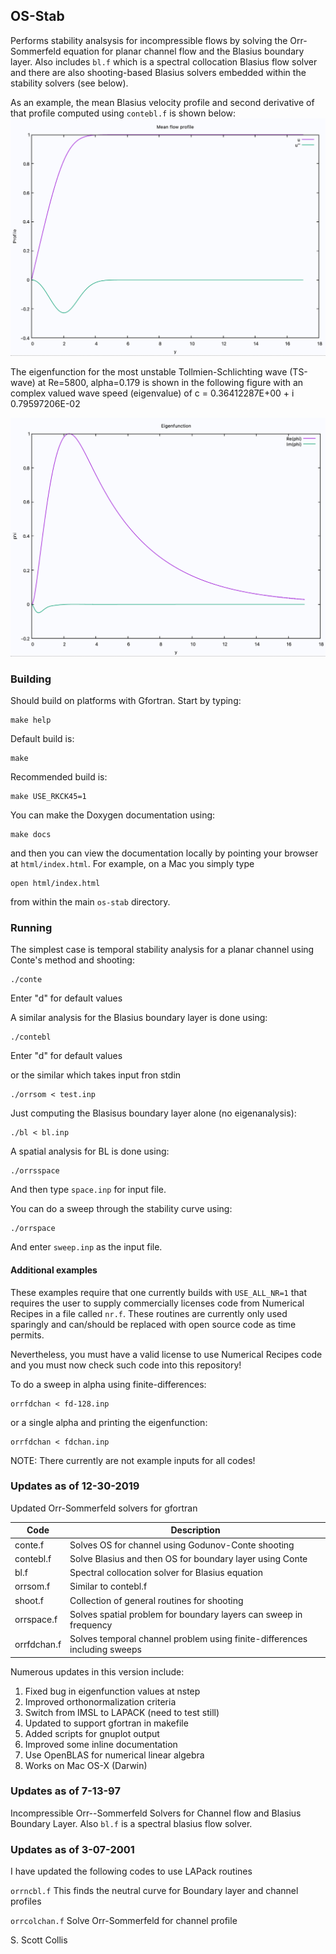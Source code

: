 ## OS-Stab

Performs stability analsysis for incompressible flows by solving the Orr-Sommerfeld equation 
for planar channel flow and the Blasius boundary layer.  Also includes `bl.f` which is a 
spectral collocation Blasius flow solver and there are also shooting-based Blasius solvers
embedded within the stability solvers (see below).

As an example, the mean Blasius velocity profile and second derivative of that profile computed
using `contebl.f` is shown below:
![Mean Profile](https://github.com/sscollis/os-stab/blob/master/images/mean.png)

The eigenfunction for the most unstable Tollmien-Schlichting wave (TS-wave) at Re=5800, alpha=0.179 is
shown in the following figure with an complex valued wave speed (eigenvalue) of c = 0.36412287E+00 + i 0.79597206E-02

![Eigenfunction](https://github.com/sscollis/os-stab/blob/master/images/phi.png)

### Building

Should build on platforms with Gfortran.  Start by typing:

    make help

Default build is:

    make 

Recommended build is:

    make USE_RKCK45=1

You can make the Doxygen documentation using:

    make docs

and then you can view the documentation locally by pointing your browser at
`html/index.html`. For example, on a Mac you simply type

    open html/index.html

from within the main `os-stab` directory.

### Running

The simplest case is temporal stability analysis for a planar channel using
Conte's method and shooting:

    ./conte

Enter "d" for default values 

A similar analysis for the Blasius boundary layer is done using:

    ./contebl

Enter "d" for default values 

or the similar which takes input fron stdin

    ./orrsom < test.inp

Just computing the Blasisus boundary layer alone (no eigenanalysis):

    ./bl < bl.inp

A spatial analysis for BL is done using:

    ./orrsspace 

And then type `space.inp` for input file.

You can do a sweep through the stability curve using:

    ./orrspace

And enter `sweep.inp` as the input file.

#### Additional examples

These examples require that one currently builds with `USE_ALL_NR=1` that 
requires the user to supply commercially licenses code from Numerical Recipes
in a file called `nr.f`.  These routines are currently only used sparingly and
can/should be replaced with open source code as time permits. 

Nevertheless, you must have a valid license to use Numerical Recipes code
and you must now check such code into this repository!

To do a sweep in alpha using finite-differences:

    orrfdchan < fd-128.inp

or a single alpha and printing the eigenfunction:

    orrfdchan < fdchan.inp

NOTE:  There currently are not example inputs for all codes!

### Updates as of 12-30-2019

Updated Orr-Sommerfeld solvers for gfortran 

  Code        |  Description
--------------|---------------------------------------------------------------------------
  conte.f     | Solves OS for channel using Godunov-Conte shooting
  contebl.f   | Solve Blasius and then OS for boundary layer using Conte
  bl.f        | Spectral collocation solver for Blasius equation
  orrsom.f    | Similar to contebl.f
  shoot.f     | Collection of general routines for shooting
  orrspace.f  | Solves spatial problem for boundary layers can sweep in frequency
  orrfdchan.f | Solves temporal channel problem using finite-differences including sweeps 

Numerous updates in this version include:

  1. Fixed bug in eigenfunction values at nstep
  2. Improved orthonormalization criteria
  3. Switch from IMSL to LAPACK (need to test still)
  4. Updated to support gfortran in makefile
  5. Added scripts for gnuplot output
  6. Improved some inline documentation
  7. Use OpenBLAS for numerical linear algebra
  8. Works on Mac OS-X (Darwin)

### Updates as of 7-13-97

Incompressible Orr--Sommerfeld Solvers for Channel flow and Blasius Boundary
Layer.  Also `bl.f` is a spectral blasius flow solver.

### Updates as of 3-07-2001

I have updated the following codes to use LAPack routines

`orrncbl.f`	This finds the neutral curve for Boundary layer and
channel profiles

`orrcolchan.f`	Solve Orr-Sommerfeld for channel profile

S. Scott Collis

